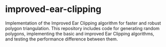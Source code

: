 # improved-ear-clipping
Implementation of the Improved Ear Clipping algorithm for faster and robust polygon triangulation. This repository includes code for generating random polygons, implementing the basic and improved Ear Clipping algorithms, and testing the performance difference between them.
